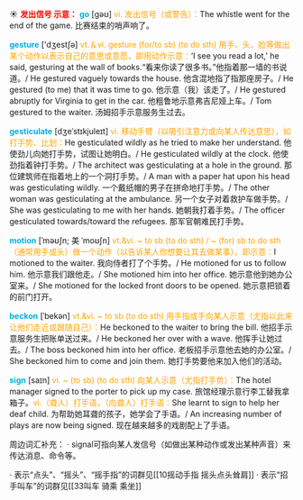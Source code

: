 ☀ <font color="red">**发出信号 示意：**</font>
<font color="sky blue">**go**</font> [ɡəʊ] 
<font color="orange">vi. 发出信号（或警告）：</font>The whistle went for the end of the game. 比赛结束的哨声响了。

<font color="sky blue">**gesture**</font> ['dӡestʃə] 
<font color="orange">vt.＆vi. gesture (for/to sb) (to do sth) 用手、头、脸等做出某个动作以表示自己的意思或意愿，即用动作示意：</font>‘I see you read a lot,’ he said, gesturing at the wall of books.“看来你读了很多书。”他指着那一墙的书说道。/ He gestured vaguely towards the house. 他含混地指了指那座房子。/ He gestured (to me) that it was time to go. 他示意（我）该走了。/ He gestured abruptly for Virginia to get in the car. 他粗鲁地示意弗吉尼娅上车。/ Tom gestured to the waiter. 汤姆招手示意服务生过去。
                      
<font color="sky blue">**gesticulate**</font> [dʒeˈstɪkjuleɪt]
<font color="orange">vi. 移动手臂（以吸引注意力或向某人传达意思），如打手势、比划：</font>He gesticulated wildly as he tried to make her understand. 他使劲儿向她打手势，试图让她明白。/ He gesticulated wildly at the clock. 他使劲指着钟打手势。/ The architect was gesticulating at a hole in the ground. 那位建筑师在指着地上的一个洞打手势。/ A man with a paper hat upon his head was gesticulating wildly. 一个戴纸帽的男子在拼命地打手势。/ The other woman was gesticulating at the ambulance. 另一个女子对着救护车做手势。/ She was gesticulating to me with her hands. 她朝我打着手势。/ The officer gesticulated towards/toward the refugees. 那军官朝难民打手势。

<font color="sky blue">**motion**</font> [ˈməʊʃn; 美 ˈmoʊʃn]
<font color="orange">vt.&vi. ~ to sb (to do sth) / ~ (for) sb to do sth（通常用手或头）做一个动作（以告诉某人你想要让其去做某事），即示意：</font>I motioned to the waiter. 我向侍者打了个手势。/ He motioned for us to follow him. 他示意我们跟他走。/ She motioned him into her office. 她示意他到她办公室来。/ She motioned for the locked front doors to be opened. 她示意把锁着的前门打开。           

<font color="sky blue">**beckon**</font> [ˈbekən]
<font color="orange">vt.&vi. ~ to sb (to do sth) 用手指或手向某人示意（尤指以此来让他们走近或跟随自己）：</font>He beckoned to the waiter to bring the bill. 他招手示意服务生把账单送过来。/ He beckoned her over with a wave. 他挥手让她过去。/ The boss beckoned him into her office. 老板招手示意他去她的办公室。/ She beckoned him to come and join them. 她打手势要他来加入他们的活动。           

<font color="sky blue">**sign**</font> [saɪn]
<font color="orange">vi. ~ (to sb) (to do sth) 向某人示意（尤指打手势）：</font>The hotel manager signed to the porter to pick up my case. 旅馆经理示意行李工替我拿箱子。<font color="orange">vi.（聋人）打手语，（向聋人）打手语：</font>She learnt to sign to help her deaf child. 为帮助她耳聋的孩子，她学会了手语。/ An increasing number of plays are now being signed. 现在越来越多的戏剧配上了手语。
           
周边词汇补充：
· signal可指向某人发信号（如做出某种动作或发出某种声音）来传达消息、命令等。

· 表示“点头”、“摇头”、“摇手指”的词群见[[10摇动手指 摇头点头耸肩]]
· 表示“招手叫车”的词群见[[33叫车 骑乘 乘坐]]
